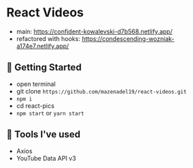 # React Videos

- main: https://confident-kowalevski-d7b568.netlify.app/
- refactored with hooks: https://condescending-wozniak-a174e7.netlify.app/

## 🚀 Getting Started

- open terminal
- git clone `https://github.com/mazenadel19/react-videos.git`
- `npm i`
- cd react-pics
- `npm start` or `yarn start`

## 🧰 Tools I've used

- Axios
- YouTube Data API v3


